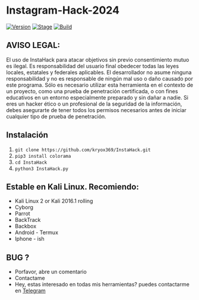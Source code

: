 # Instagram-Hack-2024



[![Version](https://img.shields.io/badge/Codename-Pretty-red.svg?maxAge=259200)]()
[![Stage](https://img.shields.io/badge/Release-Stable-brightgreen.svg)]()
[![Build](https://img.shields.io/badge/Supported_OS-Linux-orange.svg)]()


## AVISO LEGAL:

El uso de InstaHack para atacar objetivos sin previo consentimiento mutuo es ilegal. Es responsabilidad del usuario final obedecer todas las leyes locales, estatales y federales aplicables.
El desarrollador no asume ninguna responsabilidad y no es responsable de ningún mal uso o daño causado por este programa. Sólo es necesario utilizar esta herramienta en el contexto de un proyecto,
como una prueba de penetración certificada, o con fines educativos en un entorno especialmente preparado y sin dañar a nadie.
Si eres un hacker ético o un profesional de la seguridad de la información, debes asegurarte de tener todos los permisos necesarios antes de iniciar cualquier tipo de prueba de penetración.


## Instalación
1. ```git clone https://github.com/kryox369/InstaHack.git```
2. ```pip3 install colorama```
3. ```cd InstaHack```
4. ```python3 InstaHack.py```


## Estable en Kali Linux. Recomiendo:
- Kali Linux 2 or Kali 2016.1 rolling 
- Cyborg
- Parrot 
- BackTrack 
- Backbox  
- Android - Termux
- Iphone - ish 

## BUG ? 
- Porfavor, abre un comentario
- Contactame
- Hey, estas interesado en todas mis herramientas? puedes contactarme en [Telegram](https://T.me/)

